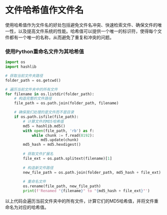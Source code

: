 # 文件哈希值作文件名
使用哈希值作为文件名的好处包括避免文件名冲突、快速检索文件、确保文件的唯一性，以及提高文件系统的性能。哈希值可以提供一个唯一的标识符，使得每个文件都有一个唯一的名称，从而避免了重复和冲突的问题。
### 使用Python重命名文件为其哈希值
```python
import os
import hashlib

# 获取当前文件夹路径
folder_path = os.getcwd()

# 遍历当前文件夹中的所有文件
for filename in os.listdir(folder_path):
    # 构造完整的文件路径
    file_path = os.path.join(folder_path, filename)

    # 确保我们处理的是文件而不是目录
    if os.path.isfile(file_path):
        # 计算文件的MD5哈希值
        md5 = hashlib.md5()
        with open(file_path, 'rb') as f:
            while chunk := f.read(8192):
                md5.update(chunk)
        md5_hash = md5.hexdigest()
        
        # 获取文件扩展名
        file_ext = os.path.splitext(filename)[1]
        
        # 构造新文件路径
        new_file_path = os.path.join(folder_path, md5_hash + file_ext)
        
        # 重命名文件
        os.rename(file_path, new_file_path)
        print(f'Renamed "{filename}" to "{md5_hash + file_ext}"')
```
以上代码会遍历当前文件夹中的所有文件，计算它们的MD5哈希值，并将文件重命名为对应的哈希值。
